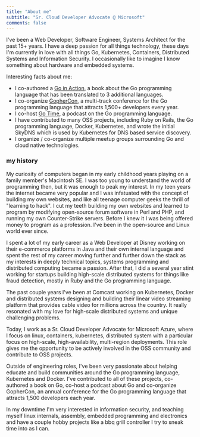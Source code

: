 ```yaml
---
title: "About me"
subtitle: "Sr. Cloud Developer Advocate @ Microsoft"
comments: false
---
```


I've been a Web Developer, Software Engineer, Systems Architect for the past 15+ years. I have a deep passion for all things technology, these days I'm currently in love with all things Go, Kubernetes, Containers, Distributed Systems and Information Security. I occasionally like to imagine I know something about hardware and embedded systems.

Interesting facts about me:

- I co-authored a [Go in Action](https://www.amazon.com/Go-Action-William-Kennedy/dp/1617291781/), a book about the Go programming language that has been translated to 3 additional languages.
- I co-organize [GopherCon](https://gophercon.com/), a multi-track conference for the Go programming language that attracts 1,500+ developers every year.
- I co-host [Go Time](https://gotime.fm), a podcast on the Go programming language.
- I have contributed to many OSS projects, including Ruby on Rails, the Go programming language, Docker, Kubernetes, and wrote the initial SkyDNS which is used by Kubernetes for DNS based service discovery.
- I organize / co-organize multiple meetup groups surrounding Go and cloud native technologies.


### my history

My curiosity of computers began in my early childhood years playing on a family member's Macintosh SE. I was too young to understand the world of programming then, but it was enough to peak my interest. In my teen years the internet became very popular and I was infatuated with the concept of building my own websites, and like all teenage computer geeks the thrill of "learning to hack". I cut my teeth building my own websites and learned to program by modifying open-source forum software in Perl and PHP, and running my own Counter-Strike servers. Before I knew it I was being offered money to program as a profession. I've been in the open-source and Linux world ever since.

I spent a lot of my early career as a Web Developer at Disney working on their e-commerce platforms in Java and their own internal language and spent the rest of my career moving further and further down the stack as my interests in deeply technical topics, systems programming and distributed computing became a passion. After that, I did a several year stint working for startups building high-scale distributed systems for things like fraud detection, mostly in Ruby and the Go programming language.

The past couple years I've been at Comcast working on Kubernetes, Docker and distributed systems designing and building their linear video streaming platform that provides cable video for millions across the country. It really resonated with my love for high-scale distributed systems and unique challenging problems.

Today, I work as a Sr. Cloud Developer Advocate for Microsoft Azure, where I focus on linux, containers, kubernetes, distributed system with a particular focus on high-scale, high-availability, multi-region deployments. This role gives me the opportunity to be actively involved in the OSS community and contribute to OSS projects.

Outside of engineering roles, I've been very passionate about helping educate and build communities around the Go programming language, Kubernetes and Docker. I've contributed to all of these projects, co-authored a book on Go, co-host a podcast about Go and co-organize GopherCon, an annual conference for the Go programming language that attracts 1,500 developers each year.

In my downtime I'm very interested in information security, and teaching myself linux internals, assembly, embedded programming and electronics and have a couple hobby projects like a bbq grill controller I try to sneak time into as I can.